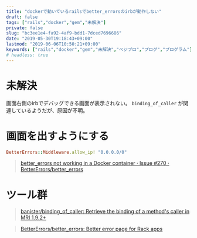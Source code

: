 ```yaml
---
title: "dockerで動いているrailsでbetter_errorsのirbが動作しない"
draft: false
tags: ["rails","docker","gem","未解決"]
private: false
slug: "bc3ee1e4-fa92-4af9-bdd1-7dced7696686"
date: "2019-05-30T19:18:43+09:00"
lastmod: "2019-06-06T10:50:21+09:00"
keywords: ["rails","docker","gem","未解決","ベジプロ","プログ","プログラム"]
# headless: true
---
```


# 未解決
画面右側のirbでデバッグできる画面が表示されない。
`binding_of_caller` が関連しているようだが、原因が不明。

# 画面を出すようにする
```rb:front.door.ac/config/environments/development.rb
BetterErrors::Middleware.allow_ip! "0.0.0.0/0"
```
> [better_errors not working in a Docker container · Issue #270 · BetterErrors/better_errors](https://github.com/BetterErrors/better_errors/issues/270)

# ツール群
> [banister/binding_of_caller: Retrieve the binding of a method's caller in MRI 1.9.2+](https://github.com/banister/binding_of_caller)

> [BetterErrors/better_errors: Better error page for Rack apps](https://github.com/BetterErrors/better_errors)



